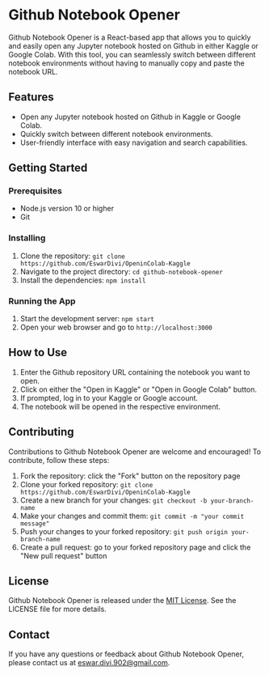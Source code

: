 # Github Notebook Opener

Github Notebook Opener is a React-based app that allows you to quickly and easily open any Jupyter notebook hosted on Github in either Kaggle or Google Colab. With this tool, you can seamlessly switch between different notebook environments without having to manually copy and paste the notebook URL.

## Features

- Open any Jupyter notebook hosted on Github in Kaggle or Google Colab.
- Quickly switch between different notebook environments.
- User-friendly interface with easy navigation and search capabilities.

## Getting Started

### Prerequisites

- Node.js version 10 or higher
- Git

### Installing

1. Clone the repository: `git clone https://github.com/EswarDivi/OpeninColab-Kaggle`
2. Navigate to the project directory: `cd github-notebook-opener`
3. Install the dependencies: `npm install`

### Running the App

1. Start the development server: `npm start`
2. Open your web browser and go to `http://localhost:3000`

## How to Use

1. Enter the Github repository URL containing the notebook you want to open.
2. Click on either the "Open in Kaggle" or "Open in Google Colab" button.
3. If prompted, log in to your Kaggle or Google account.
4. The notebook will be opened in the respective environment.

## Contributing

Contributions to Github Notebook Opener are welcome and encouraged! To contribute, follow these steps:

1. Fork the repository: click the "Fork" button on the repository page
2. Clone your forked repository: `git clone https://github.com/EswarDivi/OpeninColab-Kaggle`
3. Create a new branch for your changes: `git checkout -b your-branch-name`
4. Make your changes and commit them: `git commit -m "your commit message"`
5. Push your changes to your forked repository: `git push origin your-branch-name`
6. Create a pull request: go to your forked repository page and click the "New pull request" button

## License

Github Notebook Opener is released under the [MIT License](https://opensource.org/licenses/MIT). See the LICENSE file for more details.

## Contact

If you have any questions or feedback about Github Notebook Opener, please contact us at [eswar.divi.902@gmail.com](mailto:eswar.divi.902@gmail.com).
